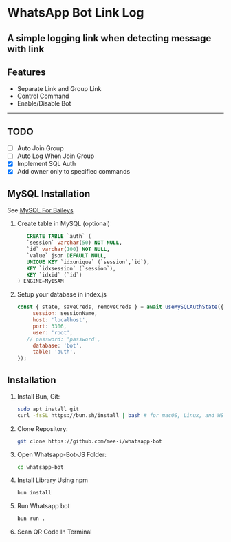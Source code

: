 # WhatsApp Bot Link Log
A simple logging link when detecting message with link
---

## Features

- Separate Link and Group Link
- Control Command
- Enable/Disable Bot
---

## TODO
- [ ] Auto Join Group
- [ ] Auto Log When Join Group
- [x] Implement SQL Auth
- [x] Add owner only to specifiec commands

## MySQL Installation
See [MySQL For Baileys](https://github.com/bobslavtriev/mysql-baileys)
1. Create table in MySQL (optional)
   ```sql
      CREATE TABLE `auth` (
      `session` varchar(50) NOT NULL,
      `id` varchar(100) NOT NULL,
      `value` json DEFAULT NULL,
      UNIQUE KEY `idxunique` (`session`,`id`),
      KEY `idxsession` (`session`),
      KEY `idxid` (`id`)
   ) ENGINE=MyISAM
   ```
2. Setup your database in index.js
   ```js
   const { state, saveCreds, removeCreds } = await useMySQLAuthState({
		session: sessionName,
		host: 'localhost',
		port: 3306,
		user: 'root',
      // password: 'password',
		database: 'bot',
		table: 'auth',
   });
   ```
## Installation

1. Install Bun, Git:

   ```bash
   sudo apt install git
   curl -fsSL https://bun.sh/install | bash # for macOS, Linux, and WSL
   ```
2. Clone Repository:
   ```bash
   git clone https://github.com/mee-i/whatsapp-bot
   ```
3. Open Whatsapp-Bot-JS Folder:
   ```bash
   cd whatsapp-bot
   ```
4. Install Library Using npm
   ```bash
   bun install
   ```
5. Run Whatsapp bot
   ```bash
   bun run .
   ```
6. Scan QR Code In Terminal
